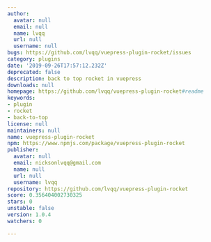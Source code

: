 ```yaml
---
author:
  avatar: null
  email: null
  name: lvqq
  url: null
  username: null
bugs: https://github.com/lvqq/vuepress-plugin-rocket/issues
category: plugins
date: '2019-09-26T17:57:12.232Z'
deprecated: false
description: back to top rocket in vuepress
downloads: null
homepage: https://github.com/lvqq/vuepress-plugin-rocket#readme
keywords:
- plugin
- rocket
- back-to-top
license: null
maintainers: null
name: vuepress-plugin-rocket
npm: https://www.npmjs.com/package/vuepress-plugin-rocket
publisher:
  avatar: null
  email: nicksonlvqq@gmail.com
  name: null
  url: null
  username: lvqq
repository: https://github.com/lvqq/vuepress-plugin-rocket
score: 0.356404002730325
stars: 0
unstable: false
version: 1.0.4
watchers: 0

---
```


